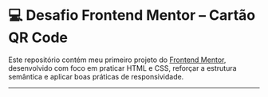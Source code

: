 # 💻 Desafio Frontend Mentor – Cartão QR Code

Este repositório contém meu primeiro projeto do [Frontend Mentor](https://www.frontendmentor.io), desenvolvido com foco em praticar HTML e CSS, reforçar a estrutura semântica e aplicar boas práticas de responsividade.

---

